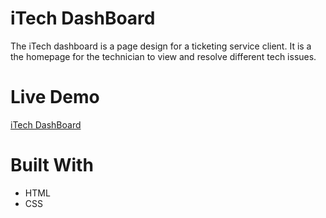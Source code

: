 # iTech DashBoard

The iTech dashboard is a page design for a ticketing service client. It is a the homepage for the technician to view and resolve different tech issues.

# Live Demo

<a href="https://ggnino.github.io/adminDashBoard/" target="_blank" rel="no-referrer">iTech DashBoard</a>

# Built With

<ul>
<li>HTML</li>
<li>CSS</li>
</ul>

